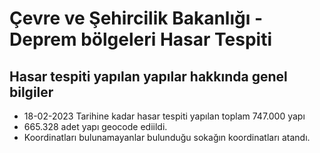# Çevre ve Şehircilik Bakanlığı - Deprem bölgeleri Hasar Tespiti

## Hasar tespiti yapılan yapılar hakkında genel bilgiler
- 18-02-2023 Tarihine kadar hasar tespiti yapılan toplam 747.000 yapı 
- 665.328 adet yapı geocode ediildi.
- Koordinatları bulunamayanlar bulunduğu sokağın koordinatları atandı.




